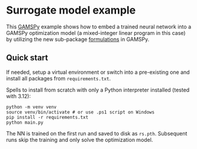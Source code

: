 # Surrogate model example

This [GAMSPy](https://gamspy.readthedocs.io/en/latest/index.html) example shows how to embed a trained neural network into a GAMSPy optimization model (a mixed-integer linear program in this case) by utilizing the new sub-package [formulations](https://gamspy.readthedocs.io/en/latest/reference/gamspy.formulations.html) in GAMSPy.

## Quick start

If needed, setup a virtual environment or switch into a pre-existing one and install all packages from `requirements.txt`.

Spells to install from scratch with only a Python interpreter installed (tested with 3.12):
```
python -m venv venv
source venv/bin/activate # or use .ps1 script on Windows
pip install -r requirements.txt
python main.py
```

The NN is trained on the first run and saved to disk as `rs.pth`. Subsequent runs skip the training and only solve the optimization model.